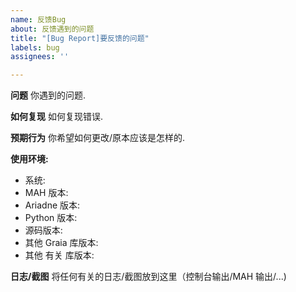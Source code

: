 ```yaml
---
name: 反馈Bug
about: 反馈遇到的问题
title: "[Bug Report]要反馈的问题"
labels: bug
assignees: ''

---
```


**问题**
你遇到的问题.

**如何复现**
如何复现错误.

**预期行为**
你希望如何更改/原本应该是怎样的.

**使用环境:**

- 系统:
- MAH 版本:
- Ariadne 版本:
- Python 版本:
- 源码版本:
- 其他 Graia 库版本:
- 其他 有关 库版本:

**日志/截图**
将任何有关的日志/截图放到这里（控制台输出/MAH 输出/...)
